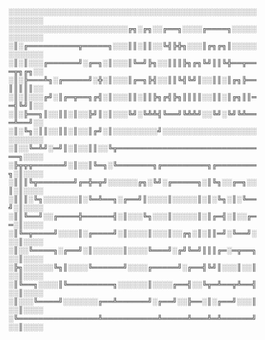 ░░░░░░░░░░░░░░░░░░░░░░░░░░░░░░░░░░░░░░░░░░░░░░░░░░░░░░░░░
░░░░░░░░░░░░░░░░░░░░░░░░╔╗░╔╗░░╔══╗░░░░╔════╗░░░░░░░░░░░░
░║░╔══════════╦═════╗░░░║║░║║░░╚╣╠╬╗░░░║╔╗╔╗║░░░░░░░░░░░░
░║░║░░░╔══════╝░╔═╗░║░░░║╚═╝╠╗░░║║║╠╗╔╗╚╝║║╚╬══╦═══╦╗╔╗░░
░║░╠═══╩╗░╔═════╝░╬░║░░░║╔═╗╠╣░░║║╚╣╚╝║░░║║░║╔╗╠══║║║║║░░
░║░║░░░╔╝░║╔═╦══╗╔╣░║░░░║║░║║╠╗╔╣╠╗║║║║░░║║░║╔╗║║══╣╚╝║░░
░║░╠══╗║░░║║░║░░╠╝║░║░░░╚╝░╚╩╩╣╚══╝╚╩╩╝░░╚╝░╚╝╚╩═══╩══╝░░
░║░╚╗░║║░░║║░║░░║╔╝░║░░░░░░░░░╝░░░░░░░░░░░░░░░░░░░░░░░░░░
░║░░╚═╩╝░═╝║░║░░║║░░╚╦══════════════════════════════╗░░░░
░╠╦╦╦══════╝░║░░║╚═╗░╚═══════╗╔═════════╗╔════════╗░║░░░░
░║║║╚╦═══════╝╔═╬═╦╝░░░░░░╔╗░╚╝░╔═════╗░║╚╗░░╔═╗░░║░║░░░░
░║║║░╚╗░░░░░░░║░╚═╩══╗░╔══╝║░░░░║░░░░░║░║░╚╗░║░╚══╝░║░░░░
░║║╚══╝░░╔════╬══════╣░║░░░╚╗░░░║░░░░░║░║╔═╣░║░░╔══░║░░░░
░║╚═╦════╝░░░░║░╔════╝░║░░░░║░░░║░░╔╗░║░║║═╝░╚══╝░░░║░░░░
░║░░╚════╗░╔══╝░║░░░░░░║░░░░╚═══╝░╔╝╚═╝║║║╔═░═╦══╗░░║░░░░
░╠╗░░░░░░╚╗║░░░░╚══════╝░░░░╔═════╝░╔══╣╚╝║░░░║░░║░░║░░░░
░║╚══╗░░░░║╚═════════╗░░░░░░║░░░░╔══╣░░╚╦═╩══╦╩══╣░░║░░░░
░║░░░╚════╝░░░░░░░╔══╩══════╝░╔══╝░░╠══░║░╔══╝░░░║░░║░░░░
░╚════════════════╩═══════════╩═════╩═══╩═╩══════╝░░║░░░░
